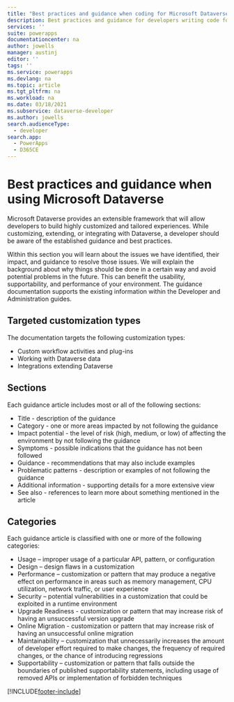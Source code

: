 ```yaml
---
title: "Best practices and guidance when coding for Microsoft Dataverse | Microsoft Docs"
description: Best practices and guidance for developers writing code for Microsoft Dataverse.
services: ''
suite: powerapps
documentationcenter: na
author: jowells
manager: austinj
editor: ''
tags: ''
ms.service: powerapps
ms.devlang: na
ms.topic: article
ms.tgt_pltfrm: na
ms.workload: na
ms.date: 03/18/2021
ms.subservice: dataverse-developer
ms.author: jowells
search.audienceType: 
  - developer
search.app: 
  - PowerApps
  - D365CE
---
```


# Best practices and guidance when using Microsoft Dataverse

Microsoft Dataverse provides an extensible framework that will allow developers to build highly customized and tailored experiences. While customizing, extending, or integrating with Dataverse, a developer should be aware of the established guidance and best practices.

Within this section you will learn about the issues we have identified, their impact, and guidance to resolve those issues. We will explain the background about why things should be done in a certain way and avoid potential problems in the future. This can benefit the usability, supportability, and performance of your environment. The guidance documentation supports the existing information within the Developer and Administration guides.

## Targeted customization types

The documentation targets the following customization types:

- Custom workflow activities and plug-ins
- Working with Dataverse data
- Integrations extending Dataverse

## Sections

Each guidance article includes most or all of the following sections:

- Title - description of the guidance
- Category - one or more areas impacted by not following the guidance
- Impact potential - the level of risk (high, medium, or low) of affecting the environment by not following the guidance
- Symptoms - possible indications that the guidance has not been followed
- Guidance - recommendations that may also include examples
- Problematic patterns - description or examples of not following the guidance
- Additional information - supporting details for a more extensive view
- See also - references to learn more about something mentioned in the article

## Categories

Each guidance article is classified with one or more of the following categories:

- Usage – improper usage of a particular API, pattern, or configuration
- Design – design flaws in a customization
- Performance – customization or pattern that may produce a negative effect on performance in areas such as memory management, CPU utilization, network traffic, or user experience
- Security – potential vulnerabilities in a customization that could be exploited in a runtime environment
- Upgrade Readiness - customization or pattern that may increase risk of having an unsuccessful version upgrade
- Online Migration - customization or pattern that may increase risk of having an unsuccessful online migration
- Maintainability – customization that unnecessarily increases the amount of developer effort required to make changes, the frequency of required changes, or the chance of introducing regressions
- Supportability – customization or pattern that falls outside the boundaries of published supportability statements, including usage of removed APIs or implementation of forbidden techniques

[!INCLUDE[footer-include](../../../includes/footer-banner.md)]